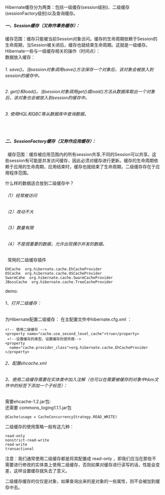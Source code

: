 ﻿Hibernate缓存分为两类：包括一级缓存(session级别)、二级缓存(sessionFactory级别)以及查询缓存。<br/>
##### 一、Session缓存（又称作事务缓存）：<br/>
缓存范围：缓存只能被当前Session对象访问。缓存的生命周期依赖于Session的生命周期，当Session被关闭后，缓存也就结束生命周期。这就是一级缓存。<br/>
Hibernate一些与一级缓存相关的操作（时间点）：<br/>
数据放入缓存：<br/>
###### 1. save()。当session对象调用save()方法保存一个对象后，该对象会被放入到session的缓存中。<br/>
###### 2. get()和load()。当session对象调用get()或load()方法从数据库取出一个对象后，该对象也会被放入到session的缓存中。<br/>
###### 3. 使用HQL和QBC等从数据库中查询数据。<br/>
 
 
##### 二、SessionFactory缓存（又称作应用缓存）：<br/>
 
缓存范围：缓存被应用范围内的所有session共享,不同的Session可以共享。这些session有可能是并发访问缓存，因此必须对缓存进行更新。缓存的生命周期依赖于应用的生命周期，应用结束时，缓存也就结束了生命周期，二级缓存存在于应用程序范围。<br/>

什么样的数据适合放到二级缓存中？<br/>
###### （1）经常被访问
###### （2）改动不大
###### （3）数量有限
###### （4）不是很重要的数据，允许出现偶尔并发的数据。
 
常用的二级缓存插件 
```
EHCache  org.hibernate.cache.EhCacheProvider 
OSCache  org.hibernate.cache.OSCacheProvider 
SwarmCahe  org.hibernate.cache.SwarmCacheProvider 
JBossCache  org.hibernate.cache.TreeCacheProvider 
```
demo:
###### 1、打开二级缓存：
为Hibernate配置二级缓存：
在主配置文件中hibernate.cfg.xml ：
```
<!-- 使用二级缓存 -->
<property name="cache.use_second_level_cache">true</property>
 <!--设置缓存的类型，设置缓存的提供商-->
<property    
  name="cache.provider_class">org.hibernate.cache.EhCacheProvider
</property>
```
###### 2、配置ehcache.xml
###### 3、使用二级缓存需要在实体类中加入注解（也可以在需要被缓存的对象中hbm文件中的<class>标签下添加一个<cache>子标签）：
需要ehcache-1.2.jar包:<br/>
还需要 commons_loging1.1.1.jar包<br/>
```
@Cache(usage = CacheConcurrencyStrategy.READ_WRITE)
```
二级缓存的使用策略一般有这几种：
```
read-only
nonstrict-read-write
read-write
transactional
```
注意：我们通常使用二级缓存都是将其配置成 read-only ，即我们应当在那些不需要进行修改的实体类上使用二级缓存，否则如果对缓存进行读写的话，性能会变差，这样设置缓存就失去了意义。<br/>

二级缓存缓存的仅仅是对象，如果查询出来的是对象的一些属性，则不会被加到缓存中去。<br/>